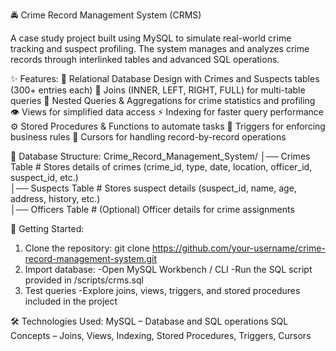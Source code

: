🚔 Crime Record Management System (CRMS)

A case study project built using MySQL to simulate real-world crime tracking and suspect profiling. The system manages and analyzes crime records through interlinked tables and advanced SQL operations.

✨ Features:
📂 Relational Database Design with Crimes and Suspects tables (300+ entries each)
🔗 Joins (INNER, LEFT, RIGHT, FULL) for multi-table queries
🧩 Nested Queries & Aggregations for crime statistics and profiling
👁️ Views for simplified data access
⚡ Indexing for faster query performance
⚙️ Stored Procedures & Functions to automate tasks
🔔 Triggers for enforcing business rules
🔄 Cursors for handling record-by-record operations

📂 Database Structure:
Crime_Record_Management_System/
│── Crimes Table       # Stores details of crimes (crime_id, type, date, location, officer_id, suspect_id, etc.)  
│── Suspects Table     # Stores suspect details (suspect_id, name, age, address, history, etc.)  
│── Officers Table     # (Optional) Officer details for crime assignments  

🚀 Getting Started:
1) Clone the repository: git clone https://github.com/your-username/crime-record-management-system.git
2) Import database:
-Open MySQL Workbench / CLI
-Run the SQL script provided in /scripts/crms.sql
3) Test queries
-Explore joins, views, triggers, and stored procedures included in the project

🛠️ Technologies Used:
MySQL – Database and SQL operations
SQL Concepts – Joins, Views, Indexing, Stored Procedures, Triggers, Cursors
